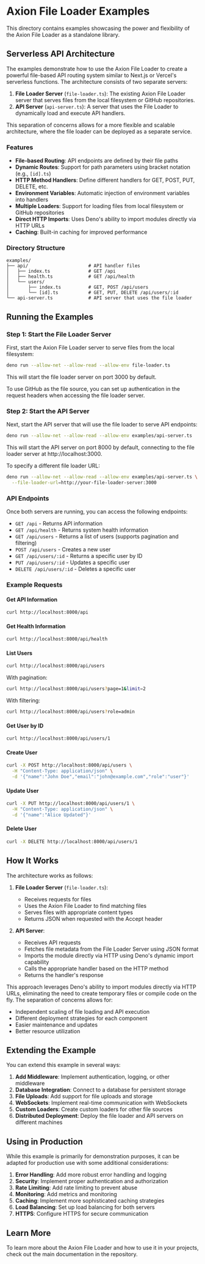 # Axion File Loader Examples

This directory contains examples showcasing the power and flexibility of the Axion File Loader as a standalone library.

## Serverless API Architecture

The examples demonstrate how to use the Axion File Loader to create a powerful file-based API routing system similar to Next.js or Vercel's serverless functions. The architecture consists of two separate servers:

1. **File Loader Server** (`file-loader.ts`): The existing Axion File Loader server that serves files from the local filesystem or GitHub repositories.
2. **API Server** (`api-server.ts`): A server that uses the File Loader to dynamically load and execute API handlers.

This separation of concerns allows for a more flexible and scalable architecture, where the file loader can be deployed as a separate service.

### Features

- **File-based Routing**: API endpoints are defined by their file paths
- **Dynamic Routes**: Support for path parameters using bracket notation (e.g., `[id].ts`)
- **HTTP Method Handlers**: Define different handlers for GET, POST, PUT, DELETE, etc.
- **Environment Variables**: Automatic injection of environment variables into handlers
- **Multiple Loaders**: Support for loading files from local filesystem or GitHub repositories
- **Direct HTTP Imports**: Uses Deno's ability to import modules directly via HTTP URLs
- **Caching**: Built-in caching for improved performance

### Directory Structure

```
examples/
├── api/                      # API handler files
│   ├── index.ts              # GET /api
│   ├── health.ts             # GET /api/health
│   └── users/
│       ├── index.ts          # GET, POST /api/users
│       └── [id].ts           # GET, PUT, DELETE /api/users/:id
└── api-server.ts             # API server that uses the file loader
```

## Running the Examples

### Step 1: Start the File Loader Server

First, start the Axion File Loader server to serve files from the local filesystem:

```bash
deno run --allow-net --allow-read --allow-env file-loader.ts
```

This will start the file loader server on port 3000 by default.

To use GitHub as the file source, you can set up authentication in the request headers when accessing the file loader server.

### Step 2: Start the API Server

Next, start the API server that will use the file loader to serve API endpoints:

```bash
deno run --allow-net --allow-read --allow-env examples/api-server.ts
```

This will start the API server on port 8000 by default, connecting to the file loader server at http://localhost:3000.

To specify a different file loader URL:

```bash
deno run --allow-net --allow-read --allow-env examples/api-server.ts \
  --file-loader-url=http://your-file-loader-server:3000
```

### API Endpoints

Once both servers are running, you can access the following endpoints:

- `GET /api` - Returns API information
- `GET /api/health` - Returns system health information
- `GET /api/users` - Returns a list of users (supports pagination and filtering)
- `POST /api/users` - Creates a new user
- `GET /api/users/:id` - Returns a specific user by ID
- `PUT /api/users/:id` - Updates a specific user
- `DELETE /api/users/:id` - Deletes a specific user

### Example Requests

#### Get API Information

```bash
curl http://localhost:8000/api
```

#### Get Health Information

```bash
curl http://localhost:8000/api/health
```

#### List Users

```bash
curl http://localhost:8000/api/users
```

With pagination:

```bash
curl http://localhost:8000/api/users?page=1&limit=2
```

With filtering:

```bash
curl http://localhost:8000/api/users?role=admin
```

#### Get User by ID

```bash
curl http://localhost:8000/api/users/1
```

#### Create User

```bash
curl -X POST http://localhost:8000/api/users \
  -H "Content-Type: application/json" \
  -d '{"name":"John Doe","email":"john@example.com","role":"user"}'
```

#### Update User

```bash
curl -X PUT http://localhost:8000/api/users/1 \
  -H "Content-Type: application/json" \
  -d '{"name":"Alice Updated"}'
```

#### Delete User

```bash
curl -X DELETE http://localhost:8000/api/users/1
```

## How It Works

The architecture works as follows:

1. **File Loader Server** (`file-loader.ts`):
   - Receives requests for files
   - Uses the Axion File Loader to find matching files
   - Serves files with appropriate content types
   - Returns JSON when requested with the Accept header

2. **API Server**:
   - Receives API requests
   - Fetches file metadata from the File Loader Server using JSON format
   - Imports the module directly via HTTP using Deno's dynamic import capability
   - Calls the appropriate handler based on the HTTP method
   - Returns the handler's response

This approach leverages Deno's ability to import modules directly via HTTP URLs, eliminating the need to create temporary files or compile code on the fly. The separation of concerns allows for:

- Independent scaling of file loading and API execution
- Different deployment strategies for each component
- Easier maintenance and updates
- Better resource utilization

## Extending the Example

You can extend this example in several ways:

1. **Add Middleware**: Implement authentication, logging, or other middleware
2. **Database Integration**: Connect to a database for persistent storage
3. **File Uploads**: Add support for file uploads and storage
4. **WebSockets**: Implement real-time communication with WebSockets
5. **Custom Loaders**: Create custom loaders for other file sources
6. **Distributed Deployment**: Deploy the file loader and API servers on different machines

## Using in Production

While this example is primarily for demonstration purposes, it can be adapted for production use with some additional considerations:

1. **Error Handling**: Add more robust error handling and logging
2. **Security**: Implement proper authentication and authorization
3. **Rate Limiting**: Add rate limiting to prevent abuse
4. **Monitoring**: Add metrics and monitoring
5. **Caching**: Implement more sophisticated caching strategies
6. **Load Balancing**: Set up load balancing for both servers
7. **HTTPS**: Configure HTTPS for secure communication

## Learn More

To learn more about the Axion File Loader and how to use it in your projects, check out the main documentation in the repository. 